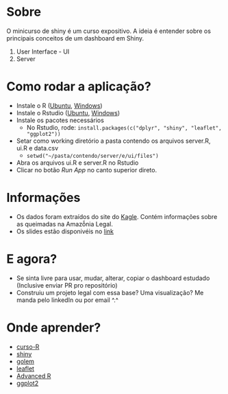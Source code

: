 # Sobre

O minicurso de shiny é um curso expositivo. A ideia é entender sobre os principais conceitos de um dashboard em Shiny.
1. User Interface - UI
2. Server

# Como rodar a aplicação?

- Instale o R ([Ubuntu](https://www.digitalocean.com/community/tutorials/how-to-install-r-on-ubuntu-20-04-pt), [Windows](https://cran.r-project.org/bin/windows/base/))
- Instale o Rstudio ([Ubuntu](https://www.edivaldobrito.com.br/rstudio-no-linux/), [Windows](https://www.rstudio.com/products/rstudio/download/))
- Instale os pacotes necessários
  - No Rstudio, rode: `install.packages(c("dplyr", "shiny", "leaflet", "ggplot2"))`  
- Setar como working diretório a pasta contendo os arquivos server.R, ui.R e data.csv
  - `setwd("~/pasta/contendo/server/e/ui/files")` 
- Abra os arquivos ui.R e server.R no Rstudio
- Clicar no botão _Run App_ no canto superior direto.

# Informações

- Os dados foram extraídos do site do [Kagle](https://www.kaggle.com/mateus558/brazilian-legal-amazon-burned-area-dataset?select=gfed_1998_2016_w_fire_spots.csv). Contém informações sobre as queimadas na Amazỗnia Legal. 
- Os slides estão disponivéis no [link](https://docs.google.com/presentation/d/13A3hmwjsjCDBR4A-qUWHObwqGlmi2NGLAFpHc4D-c_s/edit?usp=sharing)

# E agora?

- Se sinta livre para usar, mudar, alterar, copiar o dashboard estudado (Inclusive enviar PR pro repositório)
- Construiu um projeto legal com essa base? Uma visualização? Me manda pelo linkedIn ou por email ^.^

# Onde aprender? 

- [curso-R](https://www.curso-r.com/)
- [shiny](https://shiny.rstudio.com/)
- [golem](https://cran.r-project.org/web/packages/golem/vignettes/a_start.html)
- [leaflet](https://rstudio.github.io/leaflet/)
- [Advanced R](https://adv-r.hadley.nz/)
- [ggplot2](https://ggplot2-book.org/)
